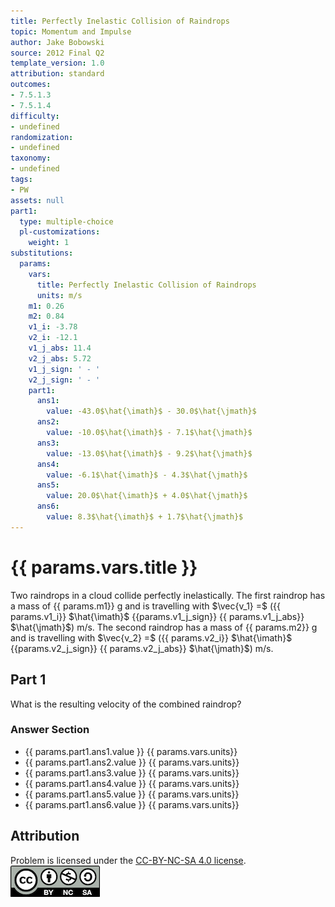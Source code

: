 ```yaml
---
title: Perfectly Inelastic Collision of Raindrops
topic: Momentum and Impulse
author: Jake Bobowski
source: 2012 Final Q2
template_version: 1.0
attribution: standard
outcomes:
- 7.5.1.3
- 7.5.1.4
difficulty:
- undefined
randomization:
- undefined
taxonomy:
- undefined
tags:
- PW
assets: null
part1:
  type: multiple-choice
  pl-customizations:
    weight: 1
substitutions:
  params:
    vars:
      title: Perfectly Inelastic Collision of Raindrops
      units: m/s
    m1: 0.26
    m2: 0.84
    v1_i: -3.78
    v2_i: -12.1
    v1_j_abs: 11.4
    v2_j_abs: 5.72
    v1_j_sign: ' - '
    v2_j_sign: ' - '
    part1:
      ans1:
        value: -43.0$\hat{\imath}$ - 30.0$\hat{\jmath}$
      ans2:
        value: -10.0$\hat{\imath}$ - 7.1$\hat{\jmath}$
      ans3:
        value: -13.0$\hat{\imath}$ - 9.2$\hat{\jmath}$
      ans4:
        value: -6.1$\hat{\imath}$ - 4.3$\hat{\jmath}$
      ans5:
        value: 20.0$\hat{\imath}$ + 4.0$\hat{\jmath}$
      ans6:
        value: 8.3$\hat{\imath}$ + 1.7$\hat{\jmath}$
---
```

# {{ params.vars.title }}
Two raindrops in a cloud collide perfectly inelastically. The first raindrop has a mass of {{ params.m1}} g and is travelling with $\vec{v_1} =$ ({{ params.v1_i}} $\hat{\imath}$ {{params.v1_j_sign}} {{ params.v1_j_abs}} $\hat{\jmath}$) m/s.
The second raindrop has a mass of {{ params.m2}} g and is travelling with $\vec{v_2} =$ ({{ params.v2_i}} $\hat{\imath}$ {{params.v2_j_sign}} {{ params.v2_j_abs}} $\hat{\jmath}$) m/s.

## Part 1

What is the resulting velocity of the combined raindrop?

### Answer Section

- {{ params.part1.ans1.value }} {{ params.vars.units}}
- {{ params.part1.ans2.value }} {{ params.vars.units}}
- {{ params.part1.ans3.value }} {{ params.vars.units}}
- {{ params.part1.ans4.value }} {{ params.vars.units}}
- {{ params.part1.ans5.value }} {{ params.vars.units}}
- {{ params.part1.ans6.value }} {{ params.vars.units}}

## Attribution

Problem is licensed under the [CC-BY-NC-SA 4.0 license](https://creativecommons.org/licenses/by-nc-sa/4.0/).<br> ![The Creative Commons 4.0 license requiring attribution-BY, non-commercial-NC, and share-alike-SA license.](https://raw.githubusercontent.com/firasm/bits/master/by-nc-sa.png)